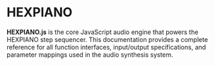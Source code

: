# HEXPIANO
**HEXPIANO.js** is the core JavaScript audio engine that powers the HEXPIANO step sequencer. This documentation provides a complete reference for all function interfaces, input/output specifications, and parameter mappings used in the audio synthesis system.
